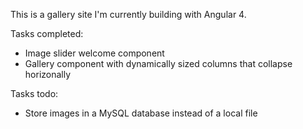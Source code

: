 This is a gallery site I'm currently building with Angular 4.

Tasks completed:
- Image slider welcome component
- Gallery component with dynamically sized columns that collapse horizonally

Tasks todo:
- Store images in a MySQL database instead of a local file
